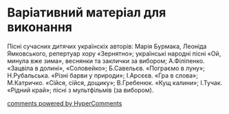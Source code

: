 <div id="hypercomments_widget" class="js-hypercomments-widget invisible"></div>

# Варіативний матеріал для виконання

Пісні сучасних дитячих українскіх авторів: Марія Бурмака, Леоніда Ямковського, репертуар хору «Зернятно»; українські народні пісні «Ой, минула вже зима», веснянки та заклички за вибором; А.Філіпенко. «Зацвіла в долині», «Соловейко»; Б.Савельєв. «Пограємо в луну»; Н.Рубальська. «Різні барви у природи»; І.Арсєєв. «Гра в слова»; М.Катричко. «Сійся, сійся, дощику»; В.Гребенюк. «Кущ калини»; І.Тучак. «Рідний край»; пісні з мультфільмів (за вибором). 

<div class="js-hypercomments-container">
    <a href="http://hypercomments.com" class="hc-link" title="comments widget">comments powered by HyperComments</a>
</div>